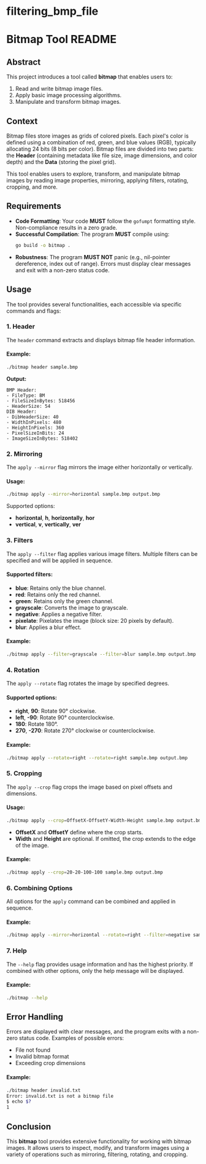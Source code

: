 # filtering_bmp_file
# Bitmap Tool README

## Abstract

This project introduces a tool called **bitmap** that enables users to:

1. Read and write bitmap image files.
2. Apply basic image processing algorithms.
3. Manipulate and transform bitmap images.

## Context

Bitmap files store images as grids of colored pixels. Each pixel's color is defined using a combination of red, green, and blue values (RGB), typically allocating 24 bits (8 bits per color). Bitmap files are divided into two parts: the **Header** (containing metadata like file size, image dimensions, and color depth) and the **Data** (storing the pixel grid).

This tool enables users to explore, transform, and manipulate bitmap images by reading image properties, mirroring, applying filters, rotating, cropping, and more.

## Requirements

- **Code Formatting**: Your code **MUST** follow the `gofumpt` formatting style. Non-compliance results in a zero grade.
- **Successful Compilation**: The program **MUST** compile using:
  ```sh
  go build -o bitmap .
  ```
- **Robustness**: The program **MUST NOT** panic (e.g., nil-pointer dereference, index out of range). Errors must display clear messages and exit with a non-zero status code.

## Usage

The tool provides several functionalities, each accessible via specific commands and flags:

### 1. Header

The `header` command extracts and displays bitmap file header information.

#### Example:
```sh
./bitmap header sample.bmp
```
**Output:**
```
BMP Header:
- FileType: BM
- FileSizeInBytes: 518456
- HeaderSize: 54
DIB Header:
- DibHeaderSize: 40
- WidthInPixels: 480
- HeightInPixels: 360
- PixelSizeInBits: 24
- ImageSizeInBytes: 518402
```

### 2. Mirroring

The `apply --mirror` flag mirrors the image either horizontally or vertically.

#### Usage:
```sh
./bitmap apply --mirror=horizontal sample.bmp output.bmp
```

Supported options:
- **horizontal**, **h**, **horizontally**, **hor**
- **vertical**, **v**, **vertically**, **ver**

### 3. Filters

The `apply --filter` flag applies various image filters. Multiple filters can be specified and will be applied in sequence.

#### Supported filters:
- **blue**: Retains only the blue channel.
- **red**: Retains only the red channel.
- **green**: Retains only the green channel.
- **grayscale**: Converts the image to grayscale.
- **negative**: Applies a negative filter.
- **pixelate**: Pixelates the image (block size: 20 pixels by default).
- **blur**: Applies a blur effect.

#### Example:
```sh
./bitmap apply --filter=grayscale --filter=blur sample.bmp output.bmp
```

### 4. Rotation

The `apply --rotate` flag rotates the image by specified degrees.

#### Supported options:
- **right**, **90**: Rotate 90° clockwise.
- **left**, **-90**: Rotate 90° counterclockwise.
- **180**: Rotate 180°.
- **270**, **-270**: Rotate 270° clockwise or counterclockwise.

#### Example:
```sh
./bitmap apply --rotate=right --rotate=right sample.bmp output.bmp
```

### 5. Cropping

The `apply --crop` flag crops the image based on pixel offsets and dimensions.

#### Usage:
```sh
./bitmap apply --crop=OffsetX-OffsetY-Width-Height sample.bmp output.bmp
```

- **OffsetX** and **OffsetY** define where the crop starts.
- **Width** and **Height** are optional. If omitted, the crop extends to the edge of the image.

#### Example:
```sh
./bitmap apply --crop=20-20-100-100 sample.bmp output.bmp
```

### 6. Combining Options

All options for the `apply` command can be combined and applied in sequence.

#### Example:
```sh
./bitmap apply --mirror=horizontal --rotate=right --filter=negative sample.bmp output.bmp
```

### 7. Help

The `--help` flag provides usage information and has the highest priority. If combined with other options, only the help message will be displayed.

#### Example:
```sh
./bitmap --help
```

## Error Handling

Errors are displayed with clear messages, and the program exits with a non-zero status code. Examples of possible errors:
- File not found
- Invalid bitmap format
- Exceeding crop dimensions

#### Example:
```sh
./bitmap header invalid.txt
Error: invalid.txt is not a bitmap file
$ echo $?
1
```

## Conclusion

This **bitmap** tool provides extensive functionality for working with bitmap images. It allows users to inspect, modify, and transform images using a variety of operations such as mirroring, filtering, rotating, and cropping.
